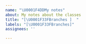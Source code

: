 ```yaml
---
name: "\U0001F4DDMy notes"
about: My notes about the classes
title: "[\U0001F33FBranches ]  "
labels: "[\U0001F33FBranches]"
assignees: ''

---
```


##
